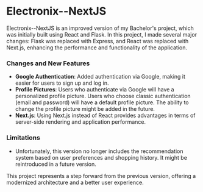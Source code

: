 # Electronix--NextJS

Electronix--NextJS is an improved version of my Bachelor's project, which was initially built using React and Flask. In this project, I made several major changes: Flask was replaced with Express, and React was replaced with Next.js, enhancing the performance and functionality of the application.

### Changes and New Features

- **Google Authentication**: Added authentication via Google, making it easier for users to sign up and log in.
- **Profile Pictures**: Users who authenticate via Google will have a personalized profile picture. Users who choose classic authentication (email and password) will have a default profile picture. The ability to change the profile picture might be added in the future.
- **Next.js**: Using Next.js instead of React provides advantages in terms of server-side rendering and application performance.

### Limitations

- Unfortunately, this version no longer includes the recommendation system based on user preferences and shopping history. It might be reintroduced in a future version.

This project represents a step forward from the previous version, offering a modernized architecture and a better user experience.
